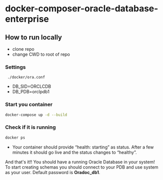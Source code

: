 # docker-composer-oracle-database-enterprise

## How to run locally

- clone repo
- change CWD to root of repo

### Settings
`
./docker/ora.conf`

- DB_SID=ORCLCDB
- DB_PDB=orclpdb1


### Start you container

```bash
docker-compose up -d --build
```

### Check if it is running

```bash
docker ps
```

- Your container should provide “health: starting” as status. After a few minutes it should go live and the status
  changes to “healthy”.

And that's it!! You should have a running Oracle Database in your system! To start creating schemas you should connect
to your PDB and use system as your user. Default password is **Oradoc_db1**.